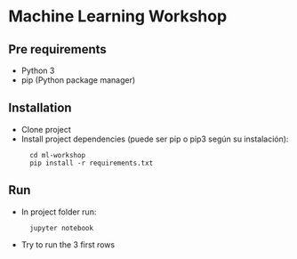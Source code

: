 # Machine Learning Workshop

## Pre requirements
- Python 3
- pip (Python package manager)

## Installation
- Clone project
- Install project dependencies (puede ser pip o pip3 según su instalación):
  ```
    cd ml-workshop
    pip install -r requirements.txt
  ```
## Run
- In project folder run:
  ```
    jupyter notebook
  ```
- Try to run the 3 first rows
